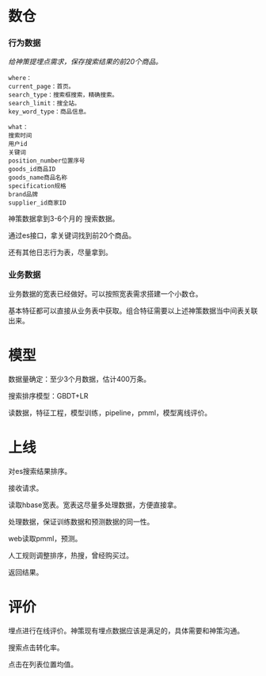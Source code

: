 # 数仓

### 行为数据

*给神策提埋点需求，保存搜索结果的前20个商品。*

```
where：
current_page：首页。
search_type：搜索框搜索，精确搜索。
search_limit：搜全站。
key_word_type：商品信息。
```

```
what：
搜索时间
用户id
关键词
position_number位置序号
goods_id商品ID
goods_name商品名称
specification规格
brand品牌
supplier_id商家ID
```

神策数据拿到3-6个月的 搜索数据。

通过es接口，拿关键词找到前20个商品。

还有其他日志行为表，尽量拿到。



### 业务数据

业务数据的宽表已经做好。可以按照宽表需求搭建一个小数仓。

基本特征都可以直接从业务表中获取。组合特征需要以上述神策数据当中间表关联出来。



# 模型

数据量确定：至少3个月数据，估计400万条。

搜索排序模型：GBDT+LR

读数据，特征工程，模型训练，pipeline，pmml，模型离线评价。



# 上线

对es搜索结果排序。



接收请求。

读取hbase宽表。宽表这尽量多处理数据，方便直接拿。

处理数据，保证训练数据和预测数据的同一性。

web读取pmml，预测。

人工规则调整排序，热搜，曾经购买过。

返回结果。



# 评价

埋点进行在线评价。神策现有埋点数据应该是满足的，具体需要和神策沟通。



搜索点击转化率。

点击在列表位置均值。

























































